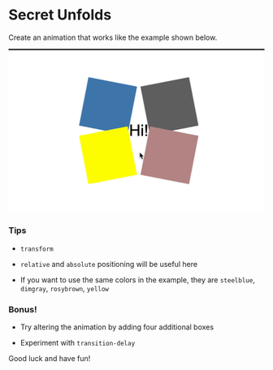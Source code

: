 # Secret Unfolds

Create an animation that works like the example shown below.

![secret](secret-unfolds.gif)

### Tips

- `transform`

- `relative` and `absolute` positioning will be useful here

- If you want to use the same colors in the example, they are `steelblue`, `dimgray`, `rosybrown`, `yellow`

### Bonus!

- Try altering the animation by adding four additional boxes

- Experiment with `transition-delay`

Good luck and have fun!
